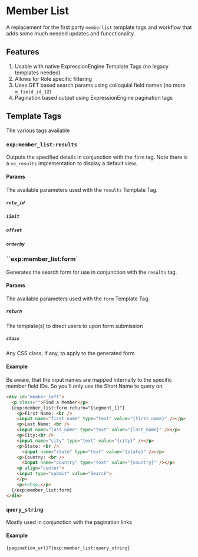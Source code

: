 # Member List
A replacement for the first party `memberlist` template tags and workflow that adds some much needed updates and funcctionality. 

## Features

1. Usable with native ExpressionEngine Template Tags (no legacy templates needed)
2. Allows for Role specific filtering
3. Uses GET based search params using colloquial field names (no more `m_field_id_12`)
4. Pagination based output using ExpressionEngine pagination tags

## Template Tags

The various tags available

### `exp:member_list:results`

Outputs the specified details in conjunction with the `form` tag. Note there is a `no_results` implementation to display a default view.

#### Params

The available parameters used with the `results` Template Tag.

##### `role_id`

##### `limit`

##### `offset`

##### `orderby`

### ``exp:member_list:form`

Generates the search form for use in conjunction with the `results` tag. 

#### Params

The available parameters used with the `form` Template Tag.

##### `return`

The template(s) to direct users to upon form submission

##### `class`

Any CSS class, if any, to apply to the generated form

#### Example

Be aware, that the input names are mapped internally to the specific member field IDs. So you'll only use the Short Name to query on.

```html
<div id="member_left">
  <p class="">Find a Member</p>
  {exp:member_list:form return="{segment_1}"}
    <p>First Name: <br />
    <input name="first_name" type="text" value="{first_name}" /></p>
    <p>Last Name: <br />
    <input name="last_name" type="text" value="{last_name}" /></p>
    <p>City:<br />
    <input name="city" type="text" value="{city}" /></p>
    <p>State: <br />
      <input name="state" type="text" value="{state}" /></p>
    <p>Country: <br />
      <input name="country" type="text" value="{country}" /></p>
    <p align="center">
    <input type="submit" value="Search">
    </p>
    <p>&nbsp;</p>
  {/exp:member_list:form}
</div>
```

### `query_string`

Mostly used in conjunction with the pagination links

#### Example

```
{pagination_url}?{exp:member_list:query_string}
```
